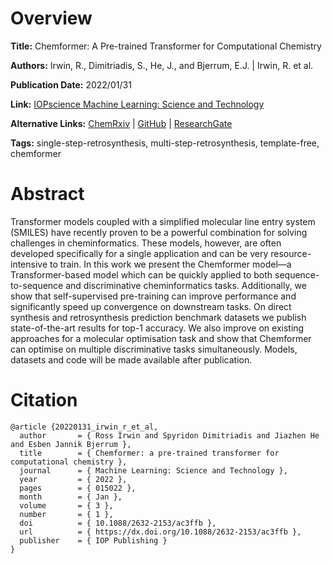 # Overview
**Title:**
Chemformer: A Pre-trained Transformer for Computational Chemistry

**Authors:**
Irwin, R., Dimitriadis, S., He, J., and Bjerrum, E.J. |
Irwin, R. et al.

**Publication Date:**
2022/01/31

**Link:**
[IOPscience Machine Learning: Science and Technology](https://iopscience.iop.org/article/10.1088/2632-2153/ac3ffb)

**Alternative Links:**
[ChemRxiv](https://chemrxiv.org/engage/chemrxiv/article-details/60ee8a3eb95bdd06d062074b) |
[GitHub](https://github.com/MolecularAI/Chemformer) |
[ResearchGate](https://www.researchgate.net/publication/356865938_Chemformer_A_Pre-Trained_Transformer_for_Computational_Chemistry)

**Tags:**
single-step-retrosynthesis, multi-step-retrosynthesis, template-free, chemformer


# Abstract
Transformer models coupled with a simplified molecular line entry system (SMILES) have recently proven to be a powerful combination for solving challenges in cheminformatics.
These models, however, are often developed specifically for a single application and can be very resource-intensive to train.
In this work we present the Chemformer model—a Transformer-based model which can be quickly applied to both sequence-to-sequence and discriminative cheminformatics tasks.
Additionally, we show that self-supervised pre-training can improve performance and significantly speed up convergence on downstream tasks.
On direct synthesis and retrosynthesis prediction benchmark datasets we publish state-of-the-art results for top-1 accuracy.
We also improve on existing approaches for a molecular optimisation task and show that Chemformer can optimise on multiple discriminative tasks simultaneously.
Models, datasets and code will be made available after publication.


# Citation
```
@article {20220131_irwin_r_et_al,
  author       = { Ross Irwin and Spyridon Dimitriadis and Jiazhen He and Esben Jannik Bjerrum },
  title        = { Chemformer: a pre-trained transformer for computational chemistry },
  journal      = { Machine Learning: Science and Technology },
  year         = { 2022 },
  pages        = { 015022 },
  month        = { Jan },
  volume       = { 3 },
  number       = { 1 },
  doi          = { 10.1088/2632-2153/ac3ffb },
  url          = { https://dx.doi.org/10.1088/2632-2153/ac3ffb },
  publisher    = { IOP Publishing }
}
```
